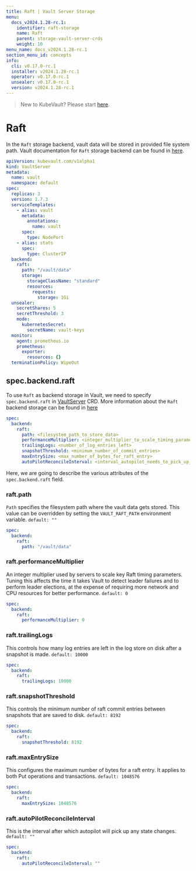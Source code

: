 ```yaml
---
title: Raft | Vault Server Storage
menu:
  docs_v2024.1.28-rc.1:
    identifier: raft-storage
    name: Raft
    parent: storage-vault-server-crds
    weight: 10
menu_name: docs_v2024.1.28-rc.1
section_menu_id: concepts
info:
  cli: v0.17.0-rc.1
  installer: v2024.1.28-rc.1
  operator: v0.17.0-rc.1
  unsealer: v0.17.0-rc.1
  version: v2024.1.28-rc.1
---
```


> New to KubeVault? Please start [here](/docs/v2024.1.28-rc.1/concepts/README).

# Raft

In the `Raft` storage backend, vault data will be stored in provided file system path. Vault documentation for `Raft` storage backend can be found in [here](https://www.vaultproject.io/docs/configuration/storage/raft.html).

```yaml
apiVersion: kubevault.com/v1alpha1
kind: VaultServer
metadata:
  name: vault
  namespace: default
spec:
  replicas: 3
  version: 1.7.3
  serviceTemplates:
    - alias: vault
      metadata:
        annotations:
          name: vault
      spec:
        type: NodePort
    - alias: stats
      spec:
        type: ClusterIP
  backend:
    raft:
      path: "/vault/data"
      storage:
        storageClassName: "standard"
        resources:
          requests:
            storage: 1Gi
  unsealer:
    secretShares: 5
    secretThreshold: 3
    mode:
      kubernetesSecret:
        secretName: vault-keys
  monitor:
    agent: prometheus.io
    prometheus:
      exporter:
        resources: {}
  terminationPolicy: WipeOut

```

## spec.backend.raft

To use `Raft` as backend storage in Vault, we need to specify `spec.backend.raft` in [VaultServer](/docs/v2024.1.28-rc.1/concepts/vault-server-crds/vaultserver) CRD.
More information about the `Raft` backend storage can be found in [here](https://www.vaultproject.io/docs/configuration/storage/raft.html)

```yaml
spec:
  backend:
    raft:
      path: <filesystem_path_to_store_data>
      performanceMultiplier: <integer_multiplier_to_scale_timing_parameters>
      trailingLogs: <number_of_log_entries_left>
      snapshotThreshold: <minimum_number_of_commit_entries>
      maxEntrySize: <max_number_of_bytes_for_raft_entry>
      autoPilotReconcileInterval: <interval_autopilot_needs_to_pick_up_state_chyanges>
```

Here, we are going to describe the various attributes of the `spec.backend.raft` field.

### raft.path

`Path` specifies the filesystem path where the vault data gets stored. This value can be overridden by setting the `VAULT_RAFT_PATH` environment variable. `default: ""`

```yaml
spec:
  backend:
    raft:
      path: "/vault/data"
```

### raft.performanceMultiplier

An integer multiplier used by servers to scale key Raft timing parameters. Tuning this affects the time it takes Vault to detect leader failures and to perform leader elections, at the expense of requiring more network and CPU resources for better performance. `default: 0`
```yaml
spec:
  backend:
    raft:
      performanceMultiplier: 0
```

### raft.trailingLogs

This controls how many log entries are left in the log store on disk after a snapshot is made. `default: 10000`
```yaml
spec:
  backend:
    raft:
      trailingLogs: 10000
```

### raft.snapshotThreshold

This controls the minimum number of raft commit entries between snapshots that are saved to disk. `default: 8192`
```yaml
spec:
  backend:
    raft:
      snapshotThreshold: 8192
```

### raft.maxEntrySize

This configures the maximum number of bytes for a raft entry. It applies to both Put operations and transactions. `default: 1048576`
```yaml
spec:
  backend:
    raft:
      maxEntrySize: 1048576
```

### raft.autoPilotReconcileInterval

This is the interval after which autopilot will pick up any state changes. `default: ""`
```yaml
spec:
  backend:
    raft:
      autoPilotReconcileInterval: ""
```
